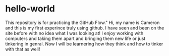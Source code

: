 # hello-world
This repository is for practicing the GitHub Flow."
Hi, my name is Cameron and this is my first experince truly using github. I have seen and been on the site before with no idea what I was looking at! I enjoy working with computers and taking them apart and bringing them new life or just tinkering in genral. Now I will be learnering how they think and how to tinker with that as well! 
